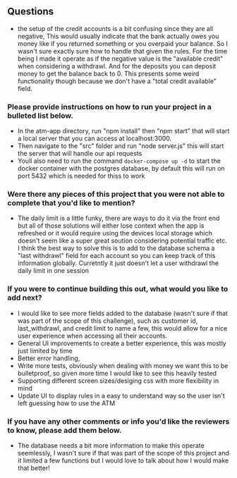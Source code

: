 ## Questions
- the setup of the credit accounts is a bit confusing since they are all negative, This would usually indicate that the bank actually owes you money like if you returned something or you overpaid your balance. So I wasn't sure exactly sure how to handle that given the rules. For the time being I made it operate as if the negative value is the "available credit" when considering a withdrawl. And for the deposits you can deposit money to get the balance back to 0. This presents some weird functionality though because we don't have a "total credit available" field. 

### Please provide instructions on how to run your project in a bulleted list below.

- In the atm-app directory, run "npm install" then "npm start" that will start a local server that you can access at localhost:3000.
- Then navigate to the "src" folder and run "node server.js" this will start the server that will handle our api requests
- Youll also need to run the command `docker-compose up -d` to start the docker container with the postgres database, by default this will run on port 5432 which is needed for thiss to work

### Were there any pieces of this project that you were not able to complete that you'd like to mention?
- The daily limit is a little funky, there are ways to do it via the front end but all of those solutions will either lose context when the app is refreshed or it would require using the devices local storage which doesn't seem like a super great soution considering potential traffic etc. I think the best way to solve this is to add to the database schema a "last withdrawl" field for each account so you can keep track of this information globally. Curretntly it just doesn't let a user withdrawl the daily limit in one session
### If you were to continue building this out, what would you like to add next?
- I would like to see more fields added to the database (wasn't sure if that was part of the scope of this challenge), such as customer id, last_withdrawl, and credit limit to  name a few, this would allow for a nice user experience when accessing all their accounts.
- General UI improvements to create a better experience, this was mostly just limited by time
- Better error handling,
- Write more tests, obviously when dealing with money we want this to be bulletproof, so given more time I would like to see this heavily tested
- Supporting different screen sizes/desiging css with more flexibility in mind
- Update UI to display rules in a easy to understand way so the user isn't left guessing how to use the ATM

### If you have any other comments or info you'd like the reviewers to know, please add them below.
- The database needs a bit more information to make this operate seemlessly, I wasn't sure if that was part of the scope of this project and it limited a few functions but I would love to talk about how I would make that better!
